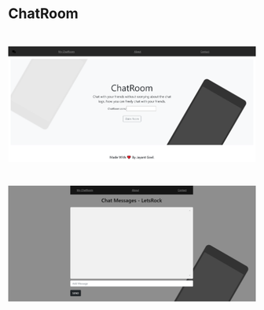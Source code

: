 # ChatRoom

<br>

![](https://github.com/JayantGoel001/ChatRoom/blob/master/ss.png)

<br>

![](https://github.com/JayantGoel001/ChatRoom/blob/master/ss2.png)